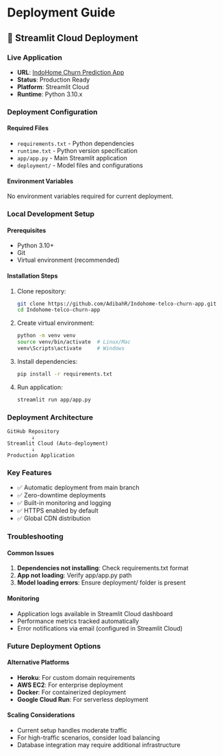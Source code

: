 # Deployment Guide

## 🚀 Streamlit Cloud Deployment

### Live Application
- **URL**: [IndoHome Churn Prediction App](https://indohome-telco-churn-app-jaqqq4c38dcepxzzitrbzc.streamlit.app)
- **Status**: Production Ready
- **Platform**: Streamlit Cloud
- **Runtime**: Python 3.10.x

### Deployment Configuration

#### Required Files
- `requirements.txt` - Python dependencies
- `runtime.txt` - Python version specification
- `app/app.py` - Main Streamlit application
- `deployment/` - Model files and configurations

#### Environment Variables
No environment variables required for current deployment.

### Local Development Setup

#### Prerequisites
- Python 3.10+
- Git
- Virtual environment (recommended)

#### Installation Steps
1. Clone repository:
   ```bash
   git clone https://github.com/AdibahR/Indohome-telco-churn-app.git
   cd Indohome-telco-churn-app
   ```

2. Create virtual environment:
   ```bash
   python -m venv venv
   source venv/bin/activate  # Linux/Mac
   venv\Scripts\activate     # Windows
   ```

3. Install dependencies:
   ```bash
   pip install -r requirements.txt
   ```

4. Run application:
   ```bash
   streamlit run app/app.py
   ```

### Deployment Architecture

```
GitHub Repository
        ↓
Streamlit Cloud (Auto-deployment)
        ↓
Production Application
```

### Key Features
- ✅ Automatic deployment from main branch
- ✅ Zero-downtime deployments
- ✅ Built-in monitoring and logging
- ✅ HTTPS enabled by default
- ✅ Global CDN distribution

### Troubleshooting

#### Common Issues
1. **Dependencies not installing**: Check requirements.txt format
2. **App not loading**: Verify app/app.py path
3. **Model loading errors**: Ensure deployment/ folder is present

#### Monitoring
- Application logs available in Streamlit Cloud dashboard
- Performance metrics tracked automatically
- Error notifications via email (configured in Streamlit Cloud)

### Future Deployment Options

#### Alternative Platforms
- **Heroku**: For custom domain requirements
- **AWS EC2**: For enterprise deployment
- **Docker**: For containerized deployment
- **Google Cloud Run**: For serverless deployment

#### Scaling Considerations
- Current setup handles moderate traffic
- For high-traffic scenarios, consider load balancing
- Database integration may require additional infrastructure
